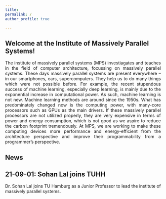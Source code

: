 ```yaml
---
title: 
permalink: /
author_profile: true

---
```


Welcome at the Institute of Massively Parallel Systems!
---
<p align="justify">
The institute of massively parallel systems (MPS) investiagates and teaches in the field of computer architecture, focussing on massively parallel systems.
These days massively parallel systems are present everywhere – in our smartphones, cars, supercomputers. They help us to do many things which were not possible before. For example, the recent stupendous success of machine learning, especially deep learning, is mainly due to the exponential increase in computational power. As such, machine learning is not new. Machine learning methods are around since the 1950s. What has predominately changed now is the computing power, with many-core processors such as GPUs as the main drivers. If these massively parallel processors are not utilized properly, they are very expensive in terms of power and energy consumption, which is not good as we aspire to reduce the carbon footprint tremendously. At MPS, we are working to make these computing devices more performance and energy-efficient from the architecture perspective and improve their programmability from a programmer’s perspective.
</p>

News
---

21-09-01: Sohan Lal joins TUHH
--
<p align="justify">
Dr. Sohan Lal joins TU Hamburg as a Junior Professor to lead the institute of massively parallel systems.
</p>

<!---<span style="color:red;font-size:10px;">This is Red</span>
 <span style="color:red;font-size:6px;">This is Red</span>
--->

